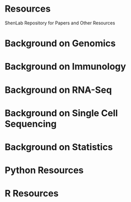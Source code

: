 Resources
=========

ShenLab Repository for Papers and Other Resources


Background on Genomics
=========

Background on Immunology
=========

Background on RNA-Seq
=========

Background on Single Cell Sequencing
=========

Background on Statistics
=========

Python Resources
=========

R Resources
=========
